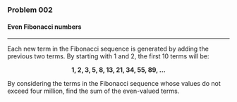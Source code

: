 ### Problem 002
#### Even Fibonacci numbers
<hr />
Each new term in the Fibonacci sequence is generated by adding the previous two terms. By starting with 1 and 2, the first 10 terms will be:

<p align='center'>
  <b>
1, 2, 3, 5, 8, 13, 21, 34, 55, 89, ...
</b>
  </p>
By considering the terms in the Fibonacci sequence whose values do not exceed four million, find the sum of the even-valued terms.
